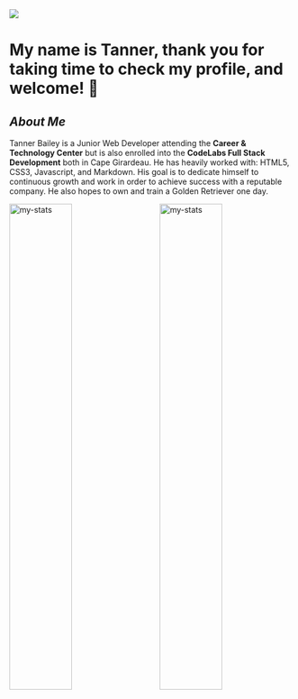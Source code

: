 <img src="https://github.com/TannerB2005/tannerb2005/assets/143013135/2b4add12-4e41-4978-bcb2-a6f61e12ae28" />


# My name is Tanner, thank you for taking time to check my profile, and welcome! 👋


## ***About Me***
Tanner Bailey is a Junior Web Developer attending the **Career & Technology Center** but is also enrolled into the **CodeLabs Full Stack Development** both in Cape Girardeau. He has heavily worked with: HTML5, CSS3, Javascript, and Markdown. His goal is to dedicate himself to continuous growth and work in order to achieve success with a reputable company. He also hopes to own and train a Golden Retriever one day.



<img alt="my-stats" align="left" width="47%" src="https://github-readme-stats.vercel.app/api?username=tannerb2005&show_icons=true&bg_color=00000000"/>

<img alt="my-stats" align="right" width="47%" src="https://github-readme-stats.vercel.app/api/top-langs/?username=tannerb2005&show_icons&bg_color=00000000&layout=compact" />
